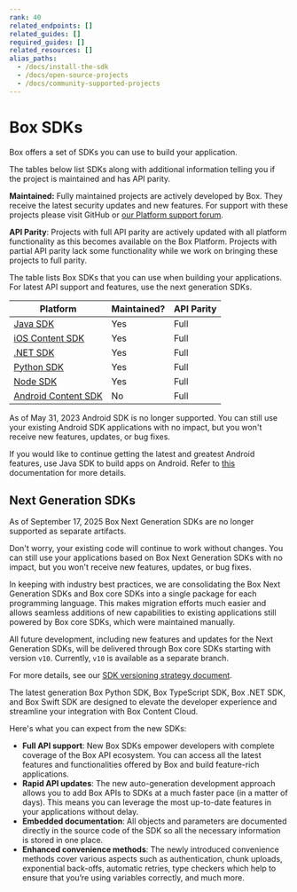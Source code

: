 ```yaml
---
rank: 40
related_endpoints: []
related_guides: []
required_guides: []
related_resources: []
alias_paths:
  - /docs/install-the-sdk
  - /docs/open-source-projects
  - /docs/community-supported-projects
---
```


# Box SDKs

Box offers a set of SDKs
you can use to build your application.

<Message type='notice'>
The tables below list SDKs along with additional information
telling you if the project is maintained and has API
parity.

**Maintained:** Fully maintained projects are actively developed by Box. They
receive the latest security updates and new features. For support with these
projects please visit GitHub or [our Platform support forum][forum].

**API Parity**: Projects with full API parity are actively updated with all
platform functionality as this becomes available on the Box Platform. Projects
with partial API parity lack some functionality while we work on bringing
these projects to full parity.
</Message>

The table lists Box SDKs that you can use when building your
applications. For latest API support and features, use the next
generation SDKs.

| Platform   |  Maintained?  | API Parity |
| --- | ------- |-------- |
| [Java SDK][javasdk]   | Yes |    Full    |
| [iOS Content SDK][iossdk]   |   Yes    |    Full    |
| [.NET SDK][dotnetsdk]             | Yes  |    Full    |
| [Python SDK][pythonsdk]           | Yes  |    Full    |
| [Node SDK][nodesdk]               | Yes  |    Full    |
| [Android Content SDK][androidsdk] |   No   |  Full   |

<Message type='warning'>
As of May 31, 2023 Android SDK is no
longer supported. You can still
use your existing Android SDK applications
with no impact, but you won't receive new features,
updates, or bug fixes.

If you would like to continue getting the
latest and greatest Android features, use Java SDK to
build apps on Android.
Refer to [this][android-docs] documentation for more details.
</Message>

## Next Generation SDKs

<Message type='warning'>
  As of September 17, 2025 Box Next Generation SDKs are no longer supported as separate artifacts.

  Don't worry, your existing code will continue to work without changes. You can still use your applications based on Box Next Generation SDKs with no impact, but you won't receive new features, updates, or bug fixes.

  In keeping with industry best practices, we are consolidating the Box Next Generation SDKs and Box core SDKs into a single package for each programming language. This makes migration efforts much easier and allows seamless additions of new capabilities to existing applications still powered by Box core SDKs, which were maintained manually.

  All future development, including new features and updates for the Next Generation SDKs, will be delivered through Box core SDKs starting with version `v10`. Currently, `v10` is available as a separate branch.

  For more details, see our [SDK versioning strategy document][versioning].
</Message>

The latest generation Box Python SDK, Box TypeScript
SDK, Box .NET SDK, and Box Swift SDK are designed to elevate the developer
experience and streamline your integration
with Box Content Cloud.

Here's what you can expect from the new SDKs:

- **Full API support**: New Box SDKs empower developers with complete coverage of the Box API ecosystem. You can access all the latest features and functionalities offered by Box and build feature-rich applications.
- **Rapid API updates**: The new auto-generation development approach allows you to add Box APIs to SDKs at a much faster pace (in a matter of days). This means you can leverage the most up-to-date features in your applications without delay.
- **Embedded documentation**: All objects and parameters are documented directly in the source code of the SDK so all the necessary information is stored in one place.
- **Enhanced convenience methods**: The newly introduced convenience methods cover various aspects such as authentication, chunk uploads, exponential back-offs, automatic retries, type checkers which help to ensure that you’re using variables correctly, and much more.

<!-- i18n-enable localize-links -->

[javasdk]: https://github.com/box/box-java-sdk
[dotnetsdk]: https://github.com/box/box-windows-sdk-v2
[pythonsdk]: https://github.com/box/box-python-sdk
[nodesdk]: https://github.com/box/box-node-sdk
[iossdk]: https://github.com/box/box-ios-sdk
[androidsdk]: https://github.com/box/box-android-sdk
[android-docs]: https://github.com/box/box-java-sdk/blob/main/doc/android.md
[versioning]: g://tooling/sdks/sdk-versioning
[forum]: https://community.box.com/sdks-and-tools-7

<!-- i18n-disable localize-links -->